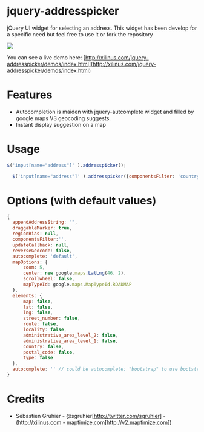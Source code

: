 jquery-addresspicker
====================

jQuery UI widget for selecting an address.
This widget has been develop for a specific need but feel free to use it or fork the repository


<img src="http://xilinus.com/jquery-addresspicker/demos/images/screenshot.png"/>

You can see a live demo here: [http://xilinus.com/jquery-addresspicker/demos/index.html](http://xilinus.com/jquery-addresspicker/demos/index.html)

Features
====================

- Autocompletion is maiden with jquery-autcomplete widget and filled by google maps V3 geocoding suggests.
- Instant display suggestion on a map

Usage
====================

```js
$('input[name="address"]' ).addresspicker();
```

```js
  $('input[name="address"]' ).addresspicker({componentsFilter: 'country:FR'});
```

Options (with default values)
====================

```js
{
  appendAddressString: "",
  draggableMarker: true,
  regionBias: null,
  componentsFilter:'',
  updateCallback: null,
  reverseGeocode: false,
  autocomplete: 'default',
  mapOptions: {
      zoom: 5,
      center: new google.maps.LatLng(46, 2),
      scrollwheel: false,
      mapTypeId: google.maps.MapTypeId.ROADMAP
  },
  elements: {
      map: false,
      lat: false,
      lng: false,
      street_number: false,
      route: false,
      locality: false,
      administrative_area_level_2: false,
      administrative_area_level_1: false,
      country: false,
      postal_code: false,
      type: false
  },
  autocomplete: '' // could be autocomplete: "bootstrap" to use bootstrap typeahead autocomplete instead of jQueryUI
}
```

Credits
====================

- Sébastien Gruhier - @sgruhier[http://twitter.com/sgruhier] - (http://xilinus.com - maptimize.com[http://v2.maptimize.com])

